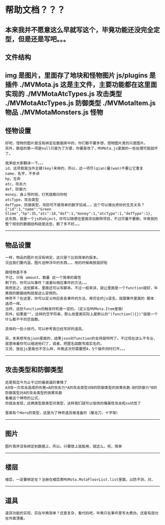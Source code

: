 帮助文档？？？
======
本来我并不愿意这么早就写这个，毕竟功能还没完全定型，但是还是写吧。。。
--------

文件结构
--------
img 是图片，里面存了地块和怪物图片
js/plugins 是插件
    ./MVMota.js 这是主文件，主要功能都在这里面实现的
    ./MVMotaAtcTypes.js 攻击类型
    ./MVMotaAtcTypes.js 防御类型
    ./MVMotaItem.js 物品
    ./MVMotaMonsters.js 怪物
--------
怪物设置
--------
    好吧，怪物的图片是没有绑定在数据库中的，你们都不要多想，怪物图片真的只是图片。
    另外，数组的第一项是null只是为了方便，你要是改了，MVMota.js里面的一些处理可能就坏了。

    我来给大家翻译一下。。。
    id，这项我是当作主键(key)来用的，所以，这一项尽(qian)量(wan)不要让它重复
    name，名字，不多讲
    hp，生命
    atc，攻击力
    def，防御力
    money，身上带的钱，打死就都归你啦
    atcType，攻击类型
    defType，防御类型，攻防可不是简单的数字加减，，，这个可以做出奇妙的生克关系？
    {"id":1,"name":"Green Slime","hp":35,"atc":18,"def":1,"money":1,"atcType":1,"defType":1},
    这东西，就是一个js的object，你可以随便往里面添加删除项目，不过尽量不要删，毕竟我的整个规划的数据结构就是这些，删了多不好。。。

--------
物品设置
--------
    一样，物品的图片也没有绑定，这只是个比较简单的版本。
    况且我们要内涵，图片这种浮华的东西，，，用的时候再放就好啦

    跟怪物差不多
    不过，只有 amount，数量 这一个简单的属性
    剩下的，你可以叫事件？或者叫相应事件的方法。。。
    简而言之，这些脚本，里面还可以写脚本。不过一般来讲，就让里面是一个function就好，毕竟我的数据结构就是这么安排的。
    神奇不？在这里，你可以定义响应各各事件的方法，用完全的js语言。就跟事件里面的 脚本 选项一样。
    当然，这些function的触发时机是一定的。（定义在MVMota.Item里面）
    另外，如果是""，这样的空字符串，那么他里面实际上是默认的"(function(){})"就是一个什么都不干的空函数。

    具体的一些小技巧，可以参考我已经写好的道具。
    
    另，本来想写在json里面的，结果json对function的支持就呵呵了。不过现在这么不专业，就意味着你可以缩进他们了，或者，把匿名函数写成实名的。
    又另，放在js里面也不怎么样，毕竟这次你需要把4，5个插件同时打开。。。

--------
攻击类型和防御类型
--------
    这是我迄今为止干过的最装逼的事情了
    A对B一次攻击造成的伤害=A的攻击力*A的攻击类型对B的防御类型的效果系数-B的防御力*B的防御类型对A的攻击类型的效果系数
    看着这个神奇的公式，
    你就会发现，这俩类型是类型对类型，这样我们就可以愉快的撸属性攻击和xx抗性了

    里面有个Hero的类型，这是为了神奇道具做准备的（屠龙刀，十字架）

-------
图片
-------
    图片我并没有绑定到数据上，所以，只要放上就能用，就这么，呃，简单

-------
楼层
-------
    楼层，一定要绑定在？注册在楼层表MVMota.MotaFloorList.list里面，以防不测，对。
-------
道具
-------
    道具功能的实现，实在毕竟简单？还是复杂，看代码吧，毕竟只在事件里写太费劲，还是有部分在外面漂着。